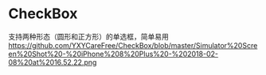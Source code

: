 # CheckBox
支持两种形态（圆形和正方形）的单选框，简单易用
https://github.com/YXYCareFree/CheckBox/blob/master/Simulator%20Screen%20Shot%20-%20iPhone%208%20Plus%20-%202018-02-08%20at%2016.52.22.png
